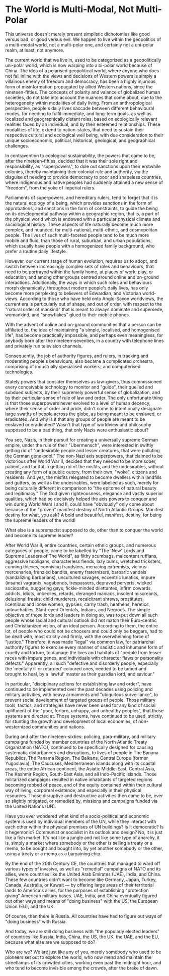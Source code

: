 # The World is Multi-Modal, Not Multi-Polar

This universe doesn't merely present simplistic dichotomies like good versus bad, or good versus evil. We happen to live within the geopolitics of a multi-modal world, not a multi-polar one, and certainly not a uni-polar realm, at least, not anymore. 

The current world that we live in, used to be categorized as a geopolitically uni-polar world, which is now warping into a bi-polar world because of China. The idea of a polarised geopolitical world, where anyone who does not fall inline with the views and decisions of Western powers is simply a villainous enemy of freedom and democracy, has been a highly injurious form of misinformation propagated by allied Western nations, since the nineteen-fifties. The concepts of polarity and valance of globalized human societies, do not take into account the nuances that come about, due to the heterogeneity within modalities of daily living. From an anthropological perspective, people's daily lives saccade between different behavioural modes, for needing to fulfil immediate, and long-term goals, as well as localized and geographically distant roles, based on ecologically relevant realities faced by an individual, and by their esteemed relationships. These modalities of life, extend to nation-states, that need to sustain their respective cultural and ecological well being, with due consideration to their unique socioeconomic, political, historical, geological, and geographical challenges. 

In contravention to ecological sustainability, the powers that came to be, after the nineteen-fifties, decided that it was their sole right and responsibility, as "superpowers", to dole out sanctions upon their erstwhile colonies, thereby maintaining their colonial rule and authority, via the disguise of needing to provide democracy to poor and shapeless countries, where indigenous and native peoples had suddenly attained a new sense of "freedom", from the yoke of imperial rulers. 

Parliaments of superpowers, and hereditary rulers, tend to forget that it is the natural ecology of a being, which provides sanctions in the form of approbations, and sanctions in the form of constraints, to guide the being on its developmental pathway within a geographic region, that is, a part of the physical world which is endowed with a particular physical climate and sociological history. These aspects of life naturally become much more complex, and nuanced, for multi-national, multi-ethnic, and cosmopolitan people. The lives of such multi-faceted people tend to be much more mobile and fluid, than those of rural, suburban, and urban populations, which usually have people with a homogenized family background, who prefer a routine daily lifestyle. 

However, our current stage of human evolution, requires us to adopt, and switch between increasingly complex sets of roles and behaviours, that need to be portrayed within the family home, at places of work, play, or education, and among other groups centred around online and on-ground interactions. Additionally, the ways in which such roles and behaviours morph dynamically, throughout modern people's daily lives, has only become more perplexing to believers of Edwardian, and Victorian world-views. According to those who have held onto Anglo-Saxon worldviews, the current era is particularly out of shape, and out of order, with respect to the "natural order of mankind" that is meant to always dominate and supersede, womankind, and "snowflakes" glued to their mobile phones.

With the advent of online and on-ground communities that a person can be affiliated to, the idea of maintaining "a simple, localised, and homogenised life", has become practically impossible, and perhaps even meaningless, for anybody born after the nineteen-seventies, in a country with telephone lines and privately run television channels. 
 
Consequently, the job of authority figures, and rulers, in tracking and moderating people's behaviours, also became a complicated orchestra, comprising of industrially specialised workers, and computerised technologies. 

Stately powers that consider themselves as law-givers, thus commissioned every conceivable technology to monitor and "guide", their quelled and subdued subjects, by their supremely powerful sense of globalization, and by their particular sense of rule of law and order. The only unfortunate thing is that those superpowers never evolved to a level of human decency, where their sense of order and pride, didn't come to intentionally designate large swaths of people across the globe, as being meant to be enslaved, or eradicated. And why is it that any groups of people are meant to be enslaved or eradicated? Wasn't that type of worldview and philosophy supposed to be a bad thing, that only Nazis were enthusiastic about? 

You see, Nazis, in their pursuit for creating a universally supreme German empire, under the rule of their "Ubermensch", were interested in swiftly getting rid of "undesirable people and lesser creatures, that were polluting the German gene-pool." The non-Nazi axis superpowers, that claimed to be victorious after World War II, decided that they needed to be more sober, patient, and tactful in getting rid of the misfits, and the undesirables, without creating any form of a public outcry, from their own, "woke", citizens and residents. And yes, the misfits relegated to become dwellers within landfills and gutters, as well as the undesirables, were labelled as such, merely for being culturally different in comparison to "the epitome of natural beauty and legitimacy." The God given righteousness, elegance and vastly superior qualities, which had so decisively helped the axis powers to conquer and win during World Wars I and II, could have "obviously" only come about because of the "proven" manifest destiny of North Atlantic Groups. Manifest destiny for what, you ask? A bold and beautiful, manifest, destiny, for being the supreme leaders of the world! 

What else is a supremacist supposed to do, other than to conquer the world and become its supreme leader?

After World War II, entire countries, certain ethnic groups, and numerous categories of people, came to be labelled by "The 'New' Lords and Supreme Leaders of The World", as filthy scumbags, malcontent ruffians, aggressive hooligans, characterless fiends, lazy bums, wretched tricksters, cunning thieves, conniving fraudsters, menacing extremists, vicious mercenaries, frenzied bandits, enemy fraternizers, barbaric vandals (vandalizing barbarians), uncultured savages, eccentric lunatics, impure (insane) vagrants, vagabonds, trespassers, depraved perverts, wicked sociopaths, buggering gays, fickle-minded dilettantes, infirm cowards, addicts, idiots, imbeciles, retards, deranged maniacs, insolent miscreants, delusional freaks, child murderers, recalcitrant shrews, prostitutes, licentious and loose women, gypsies, carny trash, heathens, heretics, untouchables, Slant-eyed Orientals, Indians, and Negroes. The simple objective of those lords and leaders in doing so, was to put down all such people whose racial and cultural outlook did not match their Euro-centric and Christianized vision, of an ideal person. According to them, the entire lot, of people who could not be choosers and could only be beggars, had to be dealt with, most strictly and firmly, with the overwhelming force of "justice." Therefore, it was made "legal" via common law, for patriarchal authority figures to exercise every manner of sadistic and inhumane form of cruelty and torture, to damage the lives and habitats of "people from lesser races with impure genes, and individuals with character flaws or personality defects." Apparently, all such "defective and disorderly people, especially the 'mentally ill or retarded' coloured ones, needed to be tamed and brought to heal, by a 'lawful' master as their guardian lord, and saviour." 

In particular, "disciplinary actions for establishing law and order", have continued to be implemented over the past decades using policing and military activities, with heavy armaments and "ubiquitous surveillance", to prevent social development of targeted groups of people. Those military tools, tactics, and strategies have never been used for any kind of social upliftment of the "poor, forlorn, unhappy, and unhealthy peoples", that those systems are directed at. Those systems, have continued to be used, strictly, for stunting the growth and development of local economies, of non-westernized communities and nations. 

During and after the nineteen-sixties: policing, para-military, and military campaigns funded by member countries of the North Atlantic Treaty Organization (NATO), continued to be specifically designed for causing systematic disturbances and disruptions, to lives of people in The Banana Republics, The Panama Region, The Balkans, Central Europe (former Yugoslavia), The Caucuses, Mediterranean islands along with its coastal areas, the entire African continent, the Asiatic Middle-East, Central Asia, The Kashmir Region, South-East Asia, and all Indo-Pacific Islands. Those militarized campaigns resulted in native inhabitants of targeted regions becoming robbed of peace, and of the equity contained within their cultural way of living, corporeal existence, and especially in their physical resources. Those disruptive and destructive activities then came to be, ever so slightly mitigated, or remedied by, missions and campaigns funded via the United Nations (UN). 

Have you ever wondered what kind of a socio-political and economic system is used by individual members of the UN, while they interact with each other within the physical premises of UN buildings? Is it democratic? Is it hegemonic? Communist or socialist in its outlook and design? No, it is just like a fish market. It's not like a jungle and not like some type of anarchy, it is, simply a market where somebody or the other is selling a treaty or a memo, to be bought and bought into, by yet another somebody or the other, using a treaty or a memo as a bargaining chip. 

By the end of the 20th Century CE, the countries that managed to ward off various types of invasive, as well as "remedial" campaigns of NATO and its allies, were countries like the United Arab Emirates (UAE), India, and China. These few countries didn't want to become like Germany, Japan, Turkey, Canada, Australia, or Kuwait — by offering large areas of their territorial lands to America's allies, for the purposes of establishing "protection giving" American military bases. UAE, India, and China eventually figured out other ways and means of "doing business" with the US, the European Union (EU), and the UK. 

Of course, then there is Russia. All countries have had to figure out ways of "doing business" with Russia.

And today, we are still doing business with "the popularly elected leaders" of countries like Russia, India, China, the US, the UK, the UAE, and the EU, because what else are we supposed to do? 

Who are we? We are just like any of you, merely somebody who used to be pioneers set out to explore the world, who now mend and maintain the streetlamps of its crowded cities, working even past the midnight hour, and who tend to become invisible among the crowds, after the brake of dawn. 